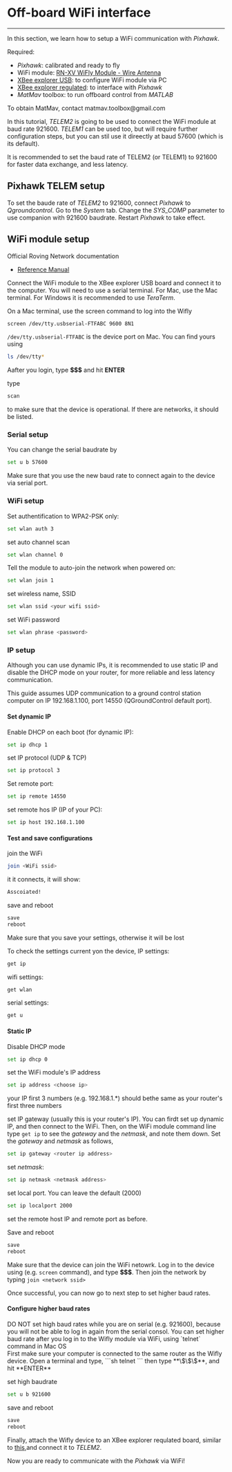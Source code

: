 # Off-board WiFi interface



---
In this section, we learn how to setup a WiFi communication with *Pixhawk*.

Required:
* *Pixhawk*: calibrated and ready to fly
* WiFi module: [RN-XV WiFly Module - Wire Antenna](https://www.sparkfun.com/products/10822)
* [XBee explorer USB](https://www.sparkfun.com/products/11812): to configure WiFi module via PC
* [XBee explorer regulated](https://www.sparkfun.com/products/11373): to interface with *Pixhawk*
* *MatMav* toolbox: to run offboard control from *MATLAB*

<div class="info">
To obtain MatMav, contact matmav.toolbox@gmail.com 
</div>

In this tutorial, *TELEM2* is going to be used to connect the WiFi module at baud rate 921600. *TELEM1* can be used too, but will require further configuration steps, but you can stil use it direectly at baud 57600 (which is its default).

<div class="info">
It is recommended to set the baud rate of TELEM2 (or TELEM1) to 921600 for faster data exchange, and less latency.
</div>

## Pixhawk TELEM setup
To set the baude rate of *TELEM2* to 921600, connect *Pixhawk* to *Qgroundcontrol*. Go to the *System* tab. Change the *SYS_COMP* parameter to use companion with 921600 baudrate. Restart *Pixhawk* to take effect.

## WiFi module setup

Official Roving Network documentation
* [Reference Manual](http://dlnmh9ip6v2uc.cloudfront.net/datasheets/Wireless/WiFi/WiFly-RN-UM.pdf)

Connect the WiFi module to the XBee explorer USB board and connect it to the computer. You will need to use a serial terminal. For Mac, use the Mac terminal. For Windows it is recommended to use *TeraTerm*.

On a Mac terminal, use the screen command to log into the Wifly

```sh
screen /dev/tty.usbserial-FTFABC 9600 8N1
```
`/dev/tty.usbserial-FTFABC` is the device port on Mac. You can find yours using
```sh
ls /dev/tty*
```
Aafter you login, type **$$$** and hit **ENTER**

type
```sh
scan
```
to make sure that the device is operational. If there are networks, it should be listed.

### Serial setup
You can change the serial baudrate by
```sh
set u b 57600
```

<div class="warning">
Make sure that you use the new baud rate to connect again to the device via serial port.
</div>

### WiFi setup
Set authentification to WPA2-PSK only:
```sh
set wlan auth 3
```
set auto channel scan
```sh
set wlan channel 0
```
Tell the module to auto-join the network when powered on:
```sh
set wlan join 1
```
set  wireless name, SSID
```sh
set wlan ssid <your wifi ssid>
```
set WiFi password
```sh
set wlan phrase <password>
```
### IP setup
<div class="info">
Although you can use dynamic IPs, it is recommended to use static IP and disable the DHCP mode on your router, for more reliable and less latency communication.
</div>

This guide assumes UDP communication to a ground control station computer on IP 192.168.1.100, port 14550 (QGroundControl default port).
#### Set dynamic IP
Enable DHCP on each boot (for dynamic IP):
```sh
set ip dhcp 1
```
set IP protocol (UDP & TCP)
```sh
set ip protocol 3
```
Set remote port:
```sh
set ip remote 14550
```
set remote hos IP (IP of your PC):
```sh
set ip host 192.168.1.100
```
#### Test and save configurations
join the WiFi
```sh
join <WiFi ssid>
```
it it connects, it will show:
```sh
Asscoiated!
```
save and reboot
```sh
save
reboot
```
<div class="error">
Make sure that you save your settings, otherwise it will be lost
</div>

To check the settings current yon the device,
IP settings:
```sh
get ip
```
wifi settings:
```sh
get wlan
```
serial settings:
```sh
get u
```
#### Static IP
Disable DHCP mode
```sh
set ip dhcp 0
```
set the WiFi module's IP address
```sh
set ip address <choose ip>
```
your IP first 3 numbers (e.g. 192.168.1.\*) should bethe same as your router's first three numbers

set IP gateway (usually this is your router's IP). You can firdt set up dynamic IP, and then connect to the WiFi. Then, on the WiFi module command line type `get ip` to see the *gateway* and the *netmask*, and note them down. Set the *gateway* and *netmask* as follows,
```sh
set ip gateway <router ip address>
```
set *netmask*:
```sh
set ip netmask <netmask address>
```
set local port. You can leave the default (2000)
```sh
set ip localport 2000
```
set the remote host IP and remote port as before.

Save and reboot
```sh
save
reboot
```
Make sure that the device can join the WiFi netowrk. Log in to the device using (e.g. `screen` command), and type **\$\$\$**. Then join the network by typing `join <network ssid>`

Once successful, you can now go to next step to set higher baud rates.
#### Configure higher baud rates
<div class="error">
DO NOT set high baud rates while you are on serial (e.g. 921600), because you will not be able to log in again from the serial consol. You can set higher baud rate after you log in to the Wifly module via WiFi, using `telnet` command in Mac OS
</div>
First make sure your computer is connected to the same router as the Wifly device. Open a terminal and type,
```sh
telnet <wifly ip address> <wifly localport>
```
then type **\$\$\$**, and hit **ENTER**

set high baudrate
```sh
set u b 921600
```
save and reboot
```sh
save
reboot
```
Finally, attach the Wifly device to an XBee explorer requlated board, similar to [this](https://www.sparkfun.com/products/11373),and connect it to *TELEM2*.

Now you are ready to communicate with the *Pixhawk* via WiFi!